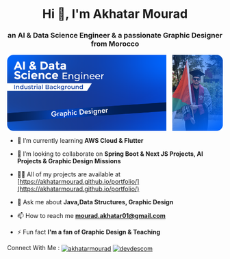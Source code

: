<h1 align="center">Hi 👋, I'm Akhatar Mourad</h1>
<h3 align="center">an AI & Data Science Engineer & a passionate Graphic Designer from Morocco</h3>

<img src="design-github.png" alt="Github Banner" align="center" />

- 🌱 I’m currently learning **AWS Cloud & Flutter**

- 👯 I’m looking to collaborate on **Spring Boot & Next JS Projects, AI Projects & Graphic Design Missions**

- 👨‍💻 All of my projects are available at [https://akhatarmourad.github.io/portfolio/](https://akhatarmourad.github.io/portfolio/)

- 💬 Ask me about **Java,Data Structures, Graphic Design**

- 📫 How to reach me **mourad.akhatar01@gmail.com**

- ⚡ Fun fact **I'm a fan of Graphic Design & Teaching**

<p align="left">
<span>Connect With Me : </span> 
<a href="https://linkedin.com/in/akhatarmourad" target="blank"><img align="center" src="https://raw.githubusercontent.com/rahuldkjain/github-profile-readme-generator/master/src/images/icons/Social/linked-in-alt.svg" alt="akhatarmourad" height="30" width="40" /></a>
<a href="https://instagram.com/devdescom" target="blank"><img align="center" src="https://raw.githubusercontent.com/rahuldkjain/github-profile-readme-generator/master/src/images/icons/Social/instagram.svg" alt="devdescom" height="30" width="40" /></a>
</p>
